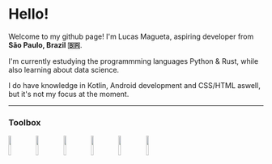 # Hello!

Welcome to my github page! 
I'm Lucas Magueta, aspiring developer from **São Paulo, Brazil 🇧🇷**.

I'm currently estudying the programmming languages Python & Rust, while also learning about data science.

I do have knowledge in Kotlin, Android development and CSS/HTML aswell, but it's not my focus at the moment.

---

### Toolbox

<img src="https://user-images.githubusercontent.com/127806458/235786682-7e60ca5a-6d5e-4711-b6e0-e6550c536662.svg" width=10% height=10%> <img src="https://user-images.githubusercontent.com/127806458/235788394-5d1203f6-2173-4bd0-ac4e-8dc135322877.svg" width=10% height=10%> <img src="https://user-images.githubusercontent.com/127806458/235788695-0bc6a2b0-ecc0-467c-8d0a-a908214e41d3.svg" width=10% height=10%> <img src="https://user-images.githubusercontent.com/127806458/235790260-bf4f0657-2935-41ab-a658-fc191efd9269.svg" width=10% height=10%> <img src="https://user-images.githubusercontent.com/127806458/235790307-0d9713ea-ed94-44f6-9adc-1b569c4e05e2.svg" width=10% height=10%> <img src="https://user-images.githubusercontent.com/127806458/235790313-5a67a8ac-ebf8-45d9-8c4f-a26ad9d1b6ad.svg" width=10% height=10%>
